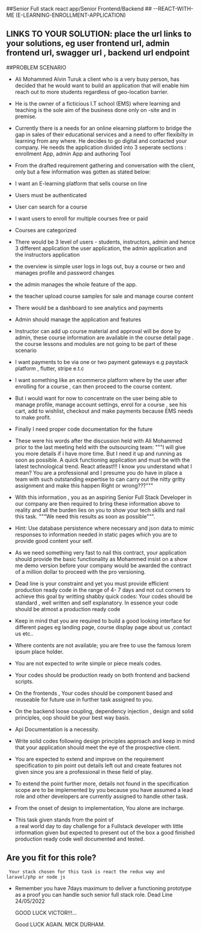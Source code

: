 ##Senior Full stack react app/Senior Frontend/Backend ## --REACT-WITH-ME (E-LEARNING-ENROLLMENT-APPLICATION)

## LINKS TO YOUR SOLUTION: place the url links to your solutions, eg user frontend url, admin frontend url, swagger url , backend url endpoint  


##PROBLEM SCENARIO

- Ali Mohammed Alvin Turuk a client 
who is a very busy person, has decided that he would 
want to build an application that will
enable him reach out to more 
students regardless of geo-location barrier.

- He is the owner of a ficticious I.T  school (EMS)
where learning and teaching is the sole aim of
the business done only on -site and in premise.

- Currently there is a needs for an online elearning platform  to bridge the gap in sales of their
   educational services and a need to offer flexibilty in learning from any where. He decides to go digital and contacted your company. He needs the application divided into 3 seperate sections : enrollment App, admin App and authoring Tool

- From the drafted requirement gathering and conversation with
the client, only but a few information 
 was gotten as stated below: 


- I want an E-learning platform that sells course on line
- Users must be authenticated
- User can search for a course
- I want users to enroll for multiple courses free 
or paid
- Courses are categorized
- There would be 3 level of users - students, 
instructors, admin and hence 3 different application
  the user application, the admin application and the instructors application
- the overview is simple user logs in logs out, buy a course or two  and manages profile and password changes
- the admin manages the whole feature of the app. 
- the teacher upload course samples for sale and manage course content
- There would be a dashboard to see analytics 
and payments
- Admin should manage the application and
features
- Instructor can add up course material and 
approval will be done by admin, these course
information are available in the course 
detail page . the course lessons and modules 
are not going to be part of these scenario
   
- I want payments to be via one or two payment 
gateways e.g paystack platform , flutter, stripe e.t.c
- I want something like an ecommerce platform 
where by the user after enrolling for a course ,
 can then proceed to the course content. 
- But i would want for now to concentrate on
the user being able to  manage profile, manage account settings, enrol for a course , 
see his cart, add to wishlist, checkout and
make payments because EMS needs to make profit.
 
- Finally I need proper code documentation for the future 
  
- These were his words after the discussion 
  held with Ali Mohammed prior to the last meeting held 
  with the outsourcing team:  """I will give
  you more details if i have more time. But I need 
  it up and running as soon as possible. 
  A quick functioning application and must
  be with the latest technological trend. React atleast!!!
  I know you understand what I mean? 
  You are a professional and I presume 
  you do have in place a team with such
  outstanding expertise to can carry 
  out the nitty gritty assignment and 
  make this happen Right or wrong???"""


- With this information , you as an aspiring Senior
   Full Stack Developer in our company are then
   required to bring these information above 
   to reality and all the burden lies on you 
   to show your tech skills and nail this task. """We need this results as soon as possible""". 

- Hint: Use database persistence
   where necessary and json data to mimic responses
   to information needed in static pages 
   which you are to provide good content 
   your self. 

 -  As we need something very fast
   to nail this contract, your application 
   should provide  the basic functionality 
   as Mohammed insist on a show me  demo 
   version before your company would be 
   awarded the contract of a million dollar
   to proceed with the pro versioning. 


 -  Dead line is your constraint and yet
   you must provide efficient production 
   ready code in the range of 4- 7 days 
   and not cut corners to achieve this goal by writting shabby quick codes: Your codes should be standard , well written and self explanatory. In essence your code should be atmost a production ready code
 
 -   Keep in mind that you are 
   required to build a good looking interface for different
   pages eg landing page, course display page about us ,contact us etc..

 -  Where contents are not available; you are free to use the famous lorem ipsum place holder. 

 -  You are not expected to write simple or
   piece meals codes. 

 -  Your codes should be production ready
   on  both frontend and backend scripts.

 -  On the frontends , Your codes should be component based
   and reuseable for future use in further task assigned to you.

 -  On the backend loose coupling, dependency injection 
   , design and solid principles, oop should be your best
   way basis. 

 -  Api Documentation is a necessity.

 -  Write solid codes following design principles 
   approach and keep in mind that your application 
   should meet the eye of the prospective client.


 -  You are expected to extend and improve on the 
   requirement specification to pin point out details
   left out and create features not given since 
   you are a professional in these field of play.


 -  To extend  the point further more, details not
   found in the specification scope are to  be
   implemented by you because  you  have assumed
   a lead role and other developers are 
   currently assigned to handle other task.

 -  From the onset of design to implementation,
   You alone are incharge.

 -  This task given stands from the point of  
   a real world day to day challenge for a Fullstack developer with little information given but expected 
   to present out of the box a good finished production
   ready code well documented and tested.


   Are you fit for this role? 
  -

   ``` Your stack chosen for this task is react the redux way and laravel/php or node js```

- Remember you have 7days maximum to deliver a functioning prototype as a proof you can handle such senior full stack role. Dead Line 24/05/2022

   GOOD LUCK VICTOR!!!...

   Good LUCK AGAIN.
   MICK DURHAM.
